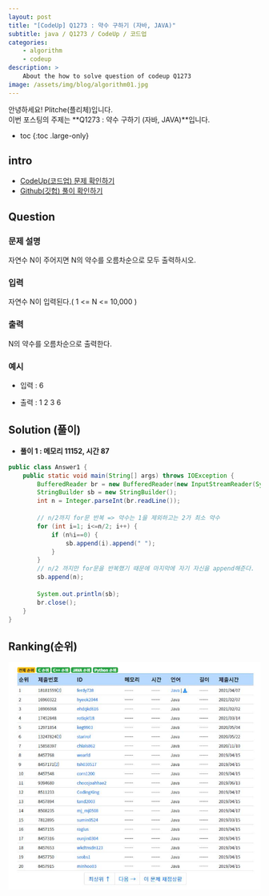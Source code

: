 ```yaml
---
layout: post
title: "[CodeUp] Q1273 : 약수 구하기 (자바, JAVA)"
subtitle: java / Q1273 / CodeUp / 코드업
categories:
    - algorithm
    - codeup
description: >
    About the how to solve question of codeup Q1273
image: /assets/img/blog/algorithm01.jpg
---
```


안녕하세요! Plitche(플리체)입니다.  
이번 포스팅의 주제는 **Q1273 : 약수 구하기 (자바, JAVA)**입니다.

* toc
{:toc .large-only}

## intro
* [CodeUp(코드업) 문제 확인하기](https://codeup.kr/problem.php?id=1273)  
* [Github(깃헙) 풀이 확인하기](https://github.com/plitche/CodeUp_Solution/tree/master/Q1201~Q1300/Q1273)  

## Question
### 문제 설명
자연수 N이 주어지면 N의 약수를 오름차순으로 모두 출력하시오.  

### 입력
자연수 N이 입력된다.( 1 <= N <= 10,000 )  

### 출력
N의 약수를 오름차순으로 출력한다.  

### 예시
* 입력 : 6  

* 출력 : 1 2 3 6  

## Solution (풀이)
* **풀이 1 : 메모리 11152, 시간 87**  

```java
public class Answer1 {
	public static void main(String[] args) throws IOException {
		BufferedReader br = new BufferedReader(new InputStreamReader(System.in));
		StringBuilder sb = new StringBuilder();
		int n = Integer.parseInt(br.readLine());

		// n/2까지 for문 반복 => 약수는 1을 제외하고는 2가 최소 약수
		for (int i=1; i<=n/2; i++) {
			if (n%i==0) {
				sb.append(i).append(" ");
			}
		}
		// n/2 까지만 for문을 반복했기 때문에 마지막에 자기 자신을 append해준다.
		sb.append(n);
		
		System.out.println(sb);
		br.close();
	}
}
```  

## Ranking(순위)
![](/assets/post/codeup/Q1200~Q1299/20210831/02.JPG)  